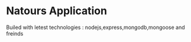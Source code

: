 # Natours Application

Builed with letest technologies : nodejs,express,mongodb,mongoose and freinds
